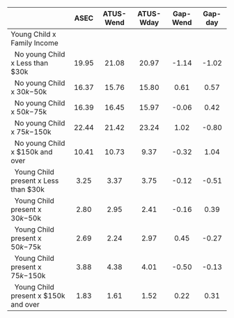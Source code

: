
|                      |         ASEC |    ATUS-Wend |    ATUS-Wday |     Gap-Wend |      Gap-day |
| -------------------- | :----------: | :----------: | :----------: | :----------: | :----------: |
| Young Child x Family Income |              |              |              |              |              |
| &nbsp;&nbsp;No young Child x Less than $30k |        19.95 |        21.08 |        20.97 |        -1.14 |        -1.02 |
| &nbsp;&nbsp;No young Child x $30k-$50k |        16.37 |        15.76 |        15.80 |         0.61 |         0.57 |
| &nbsp;&nbsp;No young Child x $50k-$75k |        16.39 |        16.45 |        15.97 |        -0.06 |         0.42 |
| &nbsp;&nbsp;No young Child x $75k-$150k |        22.44 |        21.42 |        23.24 |         1.02 |        -0.80 |
| &nbsp;&nbsp;No young Child x $150k and over |        10.41 |        10.73 |         9.37 |        -0.32 |         1.04 |
| &nbsp;&nbsp;Young Child present x Less than $30k |         3.25 |         3.37 |         3.75 |        -0.12 |        -0.51 |
| &nbsp;&nbsp;Young Child present x $30k-$50k |         2.80 |         2.95 |         2.41 |        -0.16 |         0.39 |
| &nbsp;&nbsp;Young Child present x $50k-$75k |         2.69 |         2.24 |         2.97 |         0.45 |        -0.27 |
| &nbsp;&nbsp;Young Child present x $75k-$150k |         3.88 |         4.38 |         4.01 |        -0.50 |        -0.13 |
| &nbsp;&nbsp;Young Child present x $150k and over |         1.83 |         1.61 |         1.52 |         0.22 |         0.31 |

